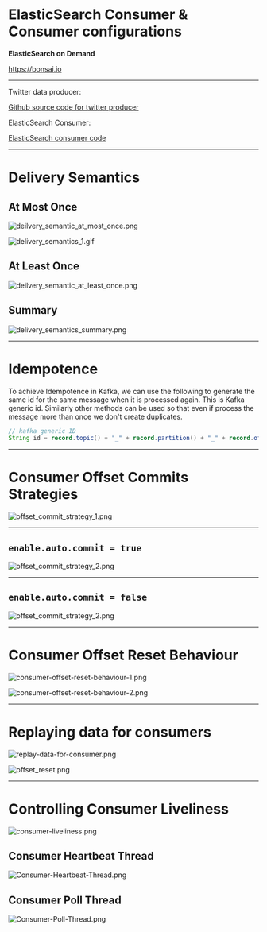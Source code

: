 # ElasticSearch Consumer & Consumer configurations

**ElasticSearch on Demand**

https://bonsai.io

---

Twitter data producer:

[Github source code for twitter producer](https://github.com/simplesteph/kafka-beginners-course/blob/master/kafka-producer-twitter/src/main/java/kafka/tutorial2/TwitterProducer.java)

ElasticSearch Consumer:

[ElasticSearch consumer code](https://github.com/simplesteph/kafka-beginners-course/blob/master/kafka-consumer-elasticsearch/src/main/java/com.github.simplesteph.kafka/tutorial3/ElasticSearchConsumer.java)

----

# Delivery Semantics

## At Most Once

![deilvery_semantic_at_most_once.png](./images/deilvery_semantic_at_most_once.png)

![delivery_semantics_1.gif](./images/delivery_semantics_1.gif)

## At Least Once

![deilvery_semantic_at_least_once.png](./images/deilvery_semantic_at_least_once.png)

## Summary

![delivery_semantics_summary.png](./images/delivery_semantics_summary.png)

----

# Idempotence

To achieve Idempotence in Kafka, we can use the following to generate the same id for the same message when it is processed again. This is Kafka generic id. Similarly other methods can be used so that even if process the message more than once we don't create duplicates.

```java
// kafka generic ID
String id = record.topic() + "_" + record.partition() + "_" + record.offset();
  ```

---

# Consumer Offset Commits Strategies

![offset_commit_strategy_1.png](./images/offset_commit_strategy_1.png)

---

## `enable.auto.commit = true`

![offset_commit_strategy_2.png](./images/offset_commit_strategy_2.png)

---

## `enable.auto.commit = false`

![offset_commit_strategy_2.png](./images/offset_commit_strategy_3.png)


---


# Consumer Offset Reset Behaviour

![consumer-offset-reset-behaviour-1.png](./images/consumer-offset-reset-behaviour-1.png)

![consumer-offset-reset-behaviour-2.png](./images/consumer-offset-reset-behaviour-2.png)

---

# Replaying data for consumers

![replay-data-for-consumer.png](./images/replay-data-for-consumer.png)

![offset_reset.png](./images/offset_reset.png)

---

# Controlling Consumer Liveliness

![consumer-liveliness.png](./images/consumer-liveliness.png)

## Consumer Heartbeat Thread

![Consumer-Heartbeat-Thread.png](./images/Consumer-Heartbeat-Thread.png)

## Consumer Poll Thread

![Consumer-Poll-Thread.png](./images/Consumer-Poll-Thread.png)
